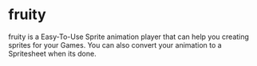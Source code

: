 # fruity
fruity is a Easy-To-Use Sprite animation player that can help you creating sprites for your Games. You can also convert your animation to a Spritesheet when its done.
